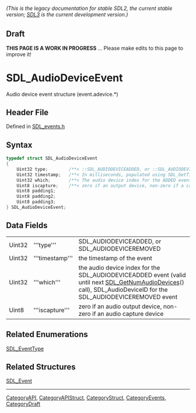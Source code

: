 ###### (This is the legacy documentation for stable SDL2, the current stable version; [SDL3](https://wiki.libsdl.org/SDL3/) is the current development version.)

## Draft

**THIS PAGE IS A WORK IN PROGRESS** ... Please make edits to this page to improve it!


<!-- #*^*^*^*^*See https://wiki.libsdl.org/SGStructures for details on editing this page*^*^*^*^* -->
# SDL_AudioDeviceEvent

Audio device event structure (event.adevice.*)

## Header File

Defined in [SDL_events.h](https://github.com/libsdl-org/SDL/blob/SDL2/include/SDL_events.h)

## Syntax

```c
typedef struct SDL_AudioDeviceEvent
{
    Uint32 type;        /**< ::SDL_AUDIODEVICEADDED, or ::SDL_AUDIODEVICEREMOVED */
    Uint32 timestamp;   /**< In milliseconds, populated using SDL_GetTicks() */
    Uint32 which;       /**< The audio device index for the ADDED event (valid until next SDL_GetNumAudioDevices() call), SDL_AudioDeviceID for the REMOVED event */
    Uint8 iscapture;    /**< zero if an output device, non-zero if a capture device. */
    Uint8 padding1;
    Uint8 padding2;
    Uint8 padding3;
} SDL_AudioDeviceEvent;
```

## Data Fields

|        |                 |                                                                                                                                                                                              |
| ------ | --------------- | -------------------------------------------------------------------------------------------------------------------------------------------------------------------------------------------- |
| Uint32 | '''type'''      | SDL_AUDIODEVICEADDED, or SDL_AUDIODEVICEREMOVED                                                                                                                                              |
| Uint32 | '''timestamp''' | the timestamp of the event                                                                                                                                                                   |
| Uint32 | '''which'''     | the audio device index for the SDL_AUDIODEVICEADDED event (valid until next [SDL_GetNumAudioDevices](SDL_GetNumAudioDevices)() call), SDL_AudioDeviceID for the SDL_AUDIODEVICEREMOVED event |
| Uint8  | '''iscapture''' | zero if an audio output device, non-zero if an audio capture device                                                                                                                          |

## Related Enumerations

[SDL_EventType](SDL_EventType)

## Related Structures

[SDL_Event](SDL_Event)

----
[CategoryAPI](CategoryAPI), [CategoryAPIStruct](CategoryAPIStruct), [CategoryStruct](CategoryStruct), [CategoryEvents](CategoryEvents), [CategoryDraft](CategoryDraft)


